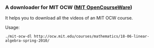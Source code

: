 ### A downloader for MIT OCW ([MIT OpenCourseWare](http://ocw.mit.edu/index.htm)) 

It helps you to download all the videos of an MIT OCW course.

Usage:
```
./mit-ocw-dl http://ocw.mit.edu/courses/mathematics/18-06-linear-algebra-spring-2010/
```



